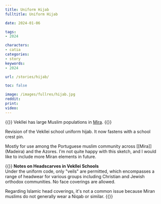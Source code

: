 ```yaml
---
title: Uniform Hijab
fulltitle: Uniform Hijab

date: 2024-01-06

tags:
- 2024

characters:
- catia
categories:
- story
keywords:
- 2024

url: /stories/hijab/

toc: false

image: /images/fullres/hijab.jpg
reddit:
print:
video:
---
```

{{<note caption>}}
Vekllei has large Muslim populations in [Mira](/mira/).
{{</note>}}

Revision of the Vekllei school uniform hijab. It now fastens with a school crest pin.

Mostly for use among the Portuguese muslim community across [[Mira]] (Madeira) and the Azores. I'm not quite happy with this sketch, and I would like to include more Miran elements in future.

{{<note>}}
**Notes on Headscarves in Vekllei Schools**
<br>
Under the uniform code, only "veils" are permitted, which encompasses a range of headwear for various groups including Christian and Jewish orthodox communities. No face coverings are allowed.

Regarding Islamic head coverings, it's not a common issue because Miran muslims do not generally wear a Niqab or similar.
{{</note>}}